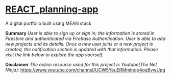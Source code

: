 # [REACT_planning-app](https://planning-app-e53af-563d2.firebaseapp.com/)
A digital portfolio built using MEAN stack

**Summary**
*User is able to sign up or sign in; the information is stored in Firestore and authenticated via Firebase Authentication. User is able to add new projects and its details. Once a new user joins or a new project is created, the notification section is updated with that information. Please visit the link below to explore the app yourself.*

**Disclaimer**
*The online resource used for this project is Youtube(The Net Ninja):* https://www.youtube.com/channel/UCW5YeuERMmlnqo4oq8vwUpg
